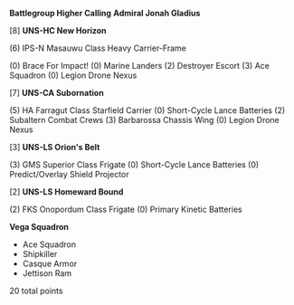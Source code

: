 **Battlegroup Higher Calling**
**Admiral Jonah Gladius**


[8]  **UNS-HC New Horizon**
 
(6)   IPS-N Masauwu Class Heavy Carrier-Frame <p>
(0)   Brace For Impact!
(0)   Marine Landers
(2)   Destroyer Escort
(3)   Ace Squadron
(0)   Legion Drone Nexus


[7]  **UNS-CA Subornation**
 
 
(5)   HA Farragut Class Starfield Carrier
(0)   Short-Cycle Lance Batteries
(2)   Subaltern Combat Crews
(3)   Barbarossa Chassis Wing
(0)   Legion Drone Nexus

 
[3]  **UNS-LS Orion's Belt** 
 
 
(3)   GMS Superior Class Frigate
(0)   Short-Cycle Lance Batteries
(0)   Predict/Overlay Shield Projector

 
[2]  **UNS-LS Homeward Bound** 
 
 
(2)   FKS Onopordum Class Frigate
(0)   Primary Kinetic Batteries


  
  **Vega Squadron**
 

 
 -   Ace Squadron
 -   Shipkiller
 -   Casque Armor
 -   Jettison Ram

 
20 total points
